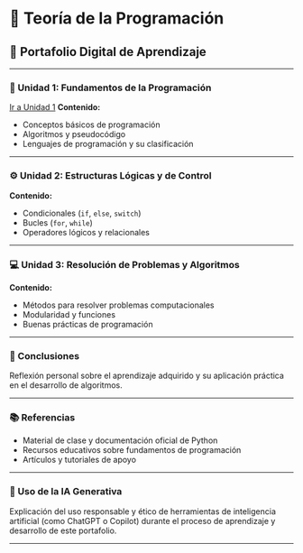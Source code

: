 # 🧠 Teoría de la Programación  
## 📘 Portafolio Digital de Aprendizaje  

---

### 📍 Unidad 1: Fundamentos de la Programación
[Ir a Unidad 1](unidad1.md)
**Contenido:**  
- Conceptos básicos de programación  
- Algoritmos y pseudocódigo  
- Lenguajes de programación y su clasificación  

---

### ⚙️ Unidad 2: Estructuras Lógicas y de Control  
**Contenido:**  
- Condicionales (`if`, `else`, `switch`)  
- Bucles (`for`, `while`)  
- Operadores lógicos y relacionales  

---

### 💻 Unidad 3: Resolución de Problemas y Algoritmos  
**Contenido:**  
- Métodos para resolver problemas computacionales  
- Modularidad y funciones  
- Buenas prácticas de programación  

---

### 🧩 Conclusiones  
Reflexión personal sobre el aprendizaje adquirido y su aplicación práctica en el desarrollo de algoritmos.

---

### 📚 Referencias  
- Material de clase y documentación oficial de Python  
- Recursos educativos sobre fundamentos de programación  
- Artículos y tutoriales de apoyo  

---

### 🤖 Uso de la IA Generativa  
Explicación del uso responsable y ético de herramientas de inteligencia artificial (como ChatGPT o Copilot) durante el proceso de aprendizaje y desarrollo de este portafolio.

---
